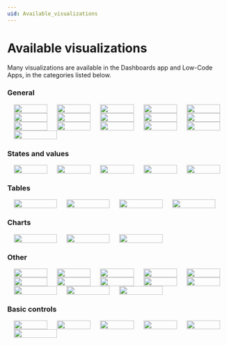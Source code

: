 ```yaml
---
uid: Available_visualizations
---
```


# Available visualizations

Many visualizations are available in the Dashboards app and Low-Code Apps, in the categories listed below.

### General

<style>
.row {
  display: flex;
  flex-wrap: wrap;
  padding: 0 4px;
}
 
/* Create five equal columns that sit next to each other */
.column {
  flex: 20%;
  max-width: 20%;
  padding: 0 11px;
}
</style>

<div class="row"> 
  <div class="column">
    <a href="/user-guide/Advanced_Modules/Dashboards_and_Low_Code_Apps/Visualizations/Available_visualizations/General/Block.html" title="Block" target="_self"><img src="~/user-guide/images/Block.svg" style="width:100%"></a>
  </div>
  <div class="column">
    <a href="/user-guide/Advanced_Modules/Dashboards_and_Low_Code_Apps/Visualizations/Available_visualizations/General/Button.html" title="Button" target="_self"><img src="~/user-guide/images/Button.svg" style="width:100%"></a>
  </div>
  <div class="column">
    <a href="/user-guide/Advanced_Modules/Dashboards_and_Low_Code_Apps/Visualizations/Available_visualizations/General/ButtonPanel.html" title="Button Panel" target="_self"><img src="~/user-guide/images/Button_Panel.svg" style="width:100%"></a>
  </div>
  <div class="column">
    <a href="/user-guide/Advanced_Modules/Dashboards_and_Low_Code_Apps/Visualizations/Available_visualizations/General/DashboardForm.html" title="Form" target="_self"><img src="~/user-guide/images/Form.svg" style="width:100%"></a>
  </div>  
  <div class="column">
    <a href="/user-guide/Advanced_Modules/Dashboards_and_Low_Code_Apps/Visualizations/Available_visualizations/General/Text.html" title="Text" target="_self"><img src="~/user-guide/images/Text.svg" style="width:100%"></a>
  </div>  
</div>

<div class="row"> 
  <div class="column">
    <a href="/user-guide/Advanced_Modules/Dashboards_and_Low_Code_Apps/Visualizations/Available_visualizations/General/Image.html" title="Image" target="_self"><img src="~/user-guide/images/Image.svg" style="width:100%"></a>
  </div>
  <div class="column">
    <a href="/user-guide/Advanced_Modules/Dashboards_and_Low_Code_Apps/Visualizations/Available_visualizations/General/Icon.html" title="Icon" target="_self"><img src="~/user-guide/images/Icon.svg" style="width:100%"></a>
  </div>  
  <div class="column">
    <a href="/user-guide/Advanced_Modules/Dashboards_and_Low_Code_Apps/Visualizations/Available_visualizations/General/Generic_map.html" title="Generic Map" target="_self"><img src="~/user-guide/images/Generic_Map.svg" style="width:100%"></a>
  </div>  
  <div class="column">
    <a href="/user-guide/Advanced_Modules/Dashboards_and_Low_Code_Apps/Visualizations/Available_visualizations/General/Clock_digital.html" title="Clock" target="_self"><img src="~/user-guide/images/Clock.svg" style="width:100%"></a>
  </div>
  <div class="column">
    <a href="/user-guide/Advanced_Modules/Dashboards_and_Low_Code_Apps/Visualizations/Available_visualizations/General/Clock_analog.html" title="Clock (Analog)" target="_self"><img src="~/user-guide/images/Clock_Analog.svg" style="width:100%"></a>
  </div>  
</div>

<div class="row">
  <div class="column">
    <a href="/user-guide/Advanced_Modules/Dashboards_and_Low_Code_Apps/Visualizations/Available_visualizations/General/Group.html" title="Group" target="_self"><img src="~/user-guide/images/Group.svg" style="width:100%"></a>
  </div>  
  <div class="column">
    <a href="/user-guide/Advanced_Modules/Dashboards_and_Low_Code_Apps/Visualizations/Available_visualizations/General/Maps.html" title="Maps" target="_self"><img src="~/user-guide/images/DL_Maps.svg" style="width:100%"></a>
  </div>
  <div class="column">
    <a href="/user-guide/Advanced_Modules/Dashboards_and_Low_Code_Apps/Visualizations/Available_visualizations/General/DashboardQueryFilter.html" title="Query Filter" target="_self"><img src="~/user-guide/images/Query_Filter.svg" style="width:100%"></a>
  </div>
  <div class="column">
    <a href="/user-guide/Advanced_Modules/Dashboards_and_Low_Code_Apps/Visualizations/Available_visualizations/General/Stepper.html" title="Stepper" target="_self"><img src="~/user-guide/images/Stepper.svg" style="width:100%"></a>
  </div>  
  <div class="column">
    <a href="/user-guide/Advanced_Modules/Dashboards_and_Low_Code_Apps/Visualizations/Available_visualizations/General/Trigger.html" title="Trigger" target="_self"><img src="~/user-guide/images/Trigger.svg" style="width:100%"></a>
  </div>
</div>

<div class="row">
  <div class="column">
    <a href="/user-guide/Advanced_Modules/Dashboards_and_Low_Code_Apps/Visualizations/Available_visualizations/General/Web.html" title="Web" target="_self"><img src="~/user-guide/images/Web.svg" style="width:100%"></a>
  </div>  
</div>

### States and values

<style>
.row {
  display: flex;
  flex-wrap: wrap;
  padding: 0 4px;
}
 
/* Create five equal columns that sit next to each other */
.column {
  flex: 20%;
  max-width: 20%;
  padding: 0 11px;
}
</style>

<div class="row"> 
  <div class="column">
    <a href="/user-guide/Advanced_Modules/Dashboards_and_Low_Code_Apps/Visualizations/Available_visualizations/States_and_values/State_component.html" title="State" target="_self"><img src="~/user-guide/images/State.svg" style="width:100%"></a>
  </div>
  <div class="column">
    <a href="/user-guide/Advanced_Modules/Dashboards_and_Low_Code_Apps/Visualizations/Available_visualizations/States_and_values/Progress_bar_component.html" title="Progress Bar" target="_self"><img src="~/user-guide/images/Progress_Bar.svg" style="width:100%"></a>
  </div>
  <div class="column">
    <a href="/user-guide/Advanced_Modules/Dashboards_and_Low_Code_Apps/Visualizations/Available_visualizations/States_and_values/Gauge_component.html" title="Gauge" target="_self"><img src="~/user-guide/images/Gauge.svg" style="width:100%"></a>
  </div>  
  <div class="column">
    <a href="/user-guide/Advanced_Modules/Dashboards_and_Low_Code_Apps/Visualizations/Available_visualizations/States_and_values/Ring_component.html" title="Ring" target="_self"><img src="~/user-guide/images/Ring.svg" style="width:100%"></a>
  </div>  
  <div class="column">
    <a href="/user-guide/Advanced_Modules/Dashboards_and_Low_Code_Apps/Visualizations/Available_visualizations/States_and_values/State_timeline_component.html" title="State Timeline" target="_self"><img src="~/user-guide/images/State_Timeline.svg" style="width:100%"></a>
  </div>  
</div>

### Tables

<style>
.row {
  display: flex;
  flex-wrap: wrap;
  padding: 0 4px;
}
 
/* Create five equal columns that sit next to each other */
.column {
  flex: 20%;
  max-width: 20%;
  padding: 0 11px;
}
</style>

<div class="row">
  <div class="column">
    <a href="/user-guide/Advanced_Modules/Dashboards_and_Low_Code_Apps/Visualizations/Available_visualizations/Tables/Parameter_table_component.html" title="Parameter Table" target="_self"><img src="~/user-guide/images/Parameter_Table.svg" style="width:100%"></a>
  </div>
  <div class="column">
    <a href="/user-guide/Advanced_Modules/Dashboards_and_Low_Code_Apps/Visualizations/Available_visualizations/Tables/Alarm_table_component.html" title="Alarm Table" target="_self"><img src="~/user-guide/images/Alarm_Table.svg" style="width:100%"></a>
  </div>
  <div class="column">
    <a href="/user-guide/Advanced_Modules/Dashboards_and_Low_Code_Apps/Visualizations/Available_visualizations/Tables/Pivot_table_component.html" title="Pivot Table" target="_self"><img src="~/user-guide/images/Pivot_Table.svg" style="width:100%"></a>
  </div>  
  <div class="column">
    <a href="/user-guide/Advanced_Modules/Dashboards_and_Low_Code_Apps/Visualizations/Available_visualizations/Tables/Table_component.html" title="Table" target="_self"><img src="~/user-guide/images/Table.svg" style="width:100%"></a>
  </div>  
</div>

### Charts

<style>
.row {
  display: flex;
  flex-wrap: wrap;
  padding: 0 4px;
}
 
/* Create five equal columns that sit next to each other */
.column {
  flex: 20%;
  max-width: 20%;
  padding: 0 11px;
}
</style>

<div class="row"> 
  <div class="column">
    <a href="/user-guide/Advanced_Modules/Dashboards_and_Low_Code_Apps/Visualizations/Available_visualizations/Charts/Column_and_Bar_chart.html" title="Column & Bar Chart" target="_self"><img src="~/user-guide/images/Column&Bar_Chart.svg" style="width:100%"></a>
  </div>
  <div class="column">
    <a href="/user-guide/Advanced_Modules/Dashboards_and_Low_Code_Apps/Visualizations/Available_visualizations/Charts/Line_and_area_chart.html" title="Line & Area Chart" target="_self"><img src="~/user-guide/images/Line&Area_Chart.svg" style="width:100%"></a>
  </div>
  <div class="column">
    <a href="/user-guide/Advanced_Modules/Dashboards_and_Low_Code_Apps/Visualizations/Available_visualizations/Charts/Pie_and_donut_chart.html" title="Pie & Donut Chart" target="_self"><img src="~/user-guide/images/Pie&Donut_Chart.svg" style="width:100%"></a>
  </div>  
</div>

### Other

<style>
.row {
  display: flex;
  flex-wrap: wrap;
  padding: 0 4px;
}
 
/* Create five equal columns that sit next to each other */
.column {
  flex: 20%;
  max-width: 20%;
  padding: 0 11px;
}
</style>

<div class="row"> 
  <div class="column">
    <a href="/user-guide/Advanced_Modules/Dashboards_and_Low_Code_Apps/Visualizations/Available_visualizations/Other/Timeline_component.html" title="Timeline" target="_self"><img src="~/user-guide/images/Timeline.svg" style="width:100%"></a>
  </div>
  <div class="column">
    <a href="/user-guide/Advanced_Modules/Dashboards_and_Low_Code_Apps/Visualizations/Available_visualizations/Other/List.html" title="List" target="_self"><img src="~/user-guide/images/List.svg" style="width:100%"></a>
  </div>  
  <div class="column">
    <a href="/user-guide/Advanced_Modules/Dashboards_and_Low_Code_Apps/Visualizations/Available_visualizations/Other/EPMPicker.html" title="EPM picker" target="_self"><img src="~/user-guide/images/EPM_Picker.svg" style="width:100%"></a>
  </div>
  <div class="column">
    <a href="/user-guide/Advanced_Modules/Dashboards_and_Low_Code_Apps/Visualizations/Available_visualizations/Other/Grid.html" title="Grid" target="_self"><img src="~/user-guide/images/Grid.svg" style="width:100%"></a>
  </div>
  <div class="column">
    <a href="/user-guide/Advanced_Modules/Dashboards_and_Low_Code_Apps/Visualizations/Available_visualizations/Other/Interactive_automation_script.html" title="Interactive Automation script" target="_self"><img src="~/user-guide/images/IAS.svg" style="width:100%"></a>
  </div>
</div>

<div class="row"> 
  <div class="column">
    <a href="/user-guide/Advanced_Modules/Dashboards_and_Low_Code_Apps/Visualizations/Available_visualizations/Other/Node_edge_graph.html" title="Node Edge Graph" target="_self"><img src="~/user-guide/images/Node_Edge_Graph.svg" style="width:100%"></a>
  </div>
  <div class="column">
    <a href="/user-guide/Advanced_Modules/Dashboards_and_Low_Code_Apps/Visualizations/Available_visualizations/Other/Parameter_page.html" title="Parameter Page" target="_self"><img src="~/user-guide/images/Parameter_Page.svg" style="width:100%"></a>
  </div>
  <div class="column">
    <a href="/user-guide/Advanced_Modules/Dashboards_and_Low_Code_Apps/Visualizations/Available_visualizations/Other/Service_definition.html" title="Service Definition" target="_self"><img src="~/user-guide/images/Service_Definition.svg" style="width:100%"></a>
  </div>  
  <div class="column">
    <a href="/user-guide/Advanced_Modules/Dashboards_and_Low_Code_Apps/Visualizations/Available_visualizations/Other/Spectrum_analyzer.html" title="Spectrum Analyzer" target="_self"><img src="~/user-guide/images/Spectrum_Analyzer.svg" style="width:100%"></a>
  </div>  
  <div class="column">
    <a href="/user-guide/Advanced_Modules/Dashboards_and_Low_Code_Apps/Visualizations/Available_visualizations/Other/Visual_Overview_component.html" title="Visual Overview" target="_self"><img src="~/user-guide/images/Visual_Overview.svg" style="width:100%"></a>
  </div>
</div>

<div class="row"> 
  <div class="column">
    <a href="/user-guide/Advanced_Modules/Dashboards_and_Low_Code_Apps/Visualizations/Available_visualizations/Other/Tree.html" title="Tree" target="_self"><img src="~/user-guide/images/Tree.svg" style="width:100%"></a>
  </div>
  <div class="column">
    <a href="/user-guide/Advanced_Modules/Dashboards_and_Low_Code_Apps/Visualizations/Available_visualizations/Other/ParameterPicker.html" title="Parameter picker" target="_self"><img src="~/user-guide/images/Parameter_Picker.svg" style="width:100%"></a>
  </div>  
  <div class="column">
    <a href="/user-guide/Advanced_Modules/Dashboards_and_Low_Code_Apps/Visualizations/Available_visualizations/Other/Trend_statistics.html" title="Trend Statistics" target="_self"><img src="~/user-guide/images/Trend_Statistics.svg" style="width:100%"></a>
  </div> 
</div>

### Basic controls

<style>
.row {
  display: flex;
  flex-wrap: wrap;
  padding: 0 4px;
}
 
/* Create five equal columns that sit next to each other */
.column {
  flex: 20%;
  max-width: 20%;
  padding: 0 11px;
}
</style>

<div class="row"> 
  <div class="column">
    <a href="/user-guide/Advanced_Modules/Dashboards_and_Low_Code_Apps/Visualizations/Available_visualizations/Basic_controls/Dropdown.html" title="DropDown" target="_self"><img src="~/user-guide/images/Dropdown.svg" style="width:100%"></a>
  </div>
  <div class="column">
    <a href="/user-guide/Advanced_Modules/Dashboards_and_Low_Code_Apps/Visualizations/Available_visualizations/Basic_controls/DashboardNumericInput.html" title="Numeric Input" target="_self"><img src="~/user-guide/images/Numeric_Input.svg" style="width:100%"></a>
  </div>
  <div class="column">
    <a href="/user-guide/Advanced_Modules/Dashboards_and_Low_Code_Apps/Visualizations/Available_visualizations/Basic_controls/DashboardSearchInput.html" title="DropDown" target="_self"><img src="~/user-guide/images/Search_Input.svg" style="width:100%"></a>
  </div>
  <div class="column">
    <a href="/user-guide/Advanced_Modules/Dashboards_and_Low_Code_Apps/Visualizations/Available_visualizations/Basic_controls/DashboardTextInput.html" title="Text Input" target="_self"><img src="~/user-guide/images/Text_Input.svg" style="width:100%"></a>
  </div>  
  <div class="column">
    <a href="/user-guide/Advanced_Modules/Dashboards_and_Low_Code_Apps/Visualizations/Available_visualizations/Basic_controls/Timerange.html" title="Time Range" target="_self"><img src="~/user-guide/images/Time_Range.svg" style="width:100%"></a>
  </div>
</div>

<div class="row"> 
  <div class="column">
    <a href="/user-guide/Advanced_Modules/Dashboards_and_Low_Code_Apps/Visualizations/Available_visualizations/Basic_controls/Toggle.html" title="Toggle" target="_self"><img src="~/user-guide/images/Toggle.svg" style="width:100%"></a>
  </div>
</div>
